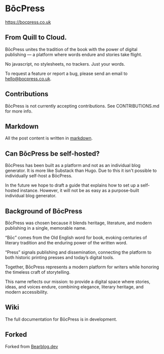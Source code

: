 # BōcPress
https://bocpress.co.uk

## From Quill to Cloud.

BōcPress unites the tradition of the book with the power of digital publishing — a platform where words endure and stories take flight.

No javascript, no stylesheets, no trackers. Just your words.

To request a feature or report a bug, please send an email to [hello@bocpress.co.uk](mailto:hello@bocpress.co.uk).

## Contributions

BōcPress is not currently accepting contributions. See CONTRIBUTIONS.md for more info. 

## Markdown
All the post content is written in [markdown](https://herman.bearblog.dev/markdown-cheatsheet/).

## Can BōcPress be self-hosted? 
BōcPress has been built as a platform and not as an individual blog generator.
It is more like Substack than Hugo. Due to this it isn't possible to individually self-host a BōcPress.

In the future we hope to draft a guide that explains how to set up a self-hosted instance. However, it will not be as easy as a purpose-built individual blog generator.

## Background of BōcPress

BōcPress was chosen because it blends heritage, literature, and modern publishing in a single, memorable name.

“Bōc” comes from the Old English word for book, evoking centuries of literary tradition and the enduring power of the written word.

“Press” signals publishing and dissemination, connecting the platform to both historic printing presses and today’s digital tools.

Together, BōcPress represents a modern platform for writers while honoring the timeless craft of storytelling.

This name reflects our mission: to provide a digital space where stories, ideas, and voices endure, combining elegance, literary heritage, and modern accessibility.

## Wiki
The full documentation for BōcPress is in development.

## Forked

Forked from [Bearblog.dev](https://github.com/HermanMartinus/bearblog)
